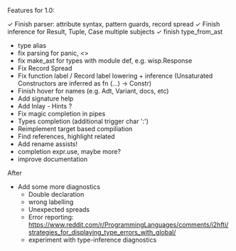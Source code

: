 Features for 1.0:

  ✓ Finish parser: attribute syntax, pattern guards, record spread 
  ✓ Finish inference for Result, Tuple, Case multiple subjects
  ✓ finish type_from_ast
  - type alias
  - fix parsing for panic, <>
  - fix make_ast for types with module def, e.g. wisp.Response
  - Fix Record Spread
  - Fix function label / Record label lowering + inference (Unsaturated Constructors are inferred as fn (...) -> Constr)
  - Finish hover for names (e.g. Adt, Variant, docs, etc)
  - Add signature help
  - Add Inlay - Hints ?
  - Fix magic completion in pipes
  - Types completion (additional trigger char ':')
  - Reimplement target based compiliation
  - Find references, highlight related
  - Add rename assists!
  - completion expr.use, maybe more?
  - improve documentation

After
  - Add some more diagnostics
    - Double declaration
    - wrong labelling
    - Unexpected spreads
    - Error reporting: 
      https://www.reddit.com/r/ProgrammingLanguages/comments/i2hfti/strategies_for_displaying_type_errors_with_global/
    - experiment with type-inference diagnostics